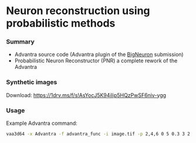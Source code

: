 # Neuron reconstruction using probabilistic methods #
### Summary ###

* Advantra source code (Advantra plugin of the [BigNeuron](https://bitbucket.org/tutorials/markdowndemo) submission)
* Probabilistic Neuron Reconstructor (PNR) a complete rework of the Advantra

### Synthetic images ###

Download:
https://1drv.ms/f/s!AsYocJ5K94iIip5HQzPwSF6niv-ygg

### Usage ###
Example Advantra command:
```bash
vaa3d64 -x Advantra -f advantra_func -i image.tif -p 2,4,6 0 5 0.3 3 2 200 20 2 4 1
```